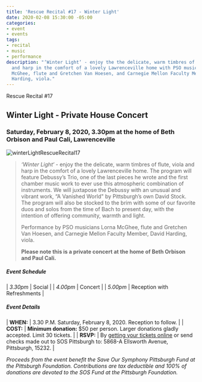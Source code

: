 ```yaml
---
title: 'Rescue Recital #17 - Winter Light'
date: 2020-02-08 15:30:00 -05:00
categories:
- event
- events
tags:
- recital
- music
- performance
description: "‘Winter Light‘ - enjoy the the delicate, warm timbres of flute, viola
  and harp in the comfort of a lovely Lawrenceville home with PSO musicians Lorna
  McGhee, flute and Gretchen Van Hoesen, and Carnegie Mellon Faculty Member, David
  Harding, viola."
---
```


Rescue Recital #17

## Winter Light - Private House Concert

### Saturday, February 8, 2020, 3.30pm at the home of Beth Orbison and Paul Cali, Lawrenceville

![winterLightRescueRecital17](/uploads/winterLightRescueRecital17)





> *‘Winter Light‘* - enjoy the the delicate, warm timbres of flute, viola and harp in the comfort of a lovely Lawrenceville home. The program will feature Debussy’s Trio, one of the last pieces he wrote and the first chamber music work to ever use this atmospheric combination of instruments. We will juxtapose the Debussy with an unusual and vibrant work, “A Vanished World" by Pittsburgh’s own David Stock. The program will also be stocked to the brim with some of our favorite duos and solos from the time of Bach to present day, with the intention of offering community, warmth and light.
>
> Performance by PSO musicians Lorna McGhee, flute and Gretchen Van Hoesen, and Carnegie Mellon Faculty Member, David Harding, viola.
>
> **Please note this is a private concert at the home of Beth Orbison and Paul Cali.**

##### **Event Schedule**

| *3.30pm*  | Social |
| *4.00pm*  | Concert |
| *5.00pm*  | Reception with Refreshments |

##### **Event Details**

| **WHEN:**  | 3.30 P.M. Saturday, February 8, 2020. Reception to follow.  |
| **COST:**  | **Minimum donation:** $50 per person. Larger donations gladly accepted. Limit 30 tickets. |
| **RSVP:**  | By [getting your tickets online](https://squareup.com/store/save-our-symphony-pittsburgh) or send checks made out to SOS Pittsburgh to: 5868-A Ellsworth Avenue, Pittsburgh, 15232. |

*Proceeds from the event benefit the Save Our Symphony Pittsburgh Fund at the Pittsburgh Foundation.  Contributions are tax deductible and 100% of donations are devoted to the SOS Fund at the Pittsburgh Foundation.*